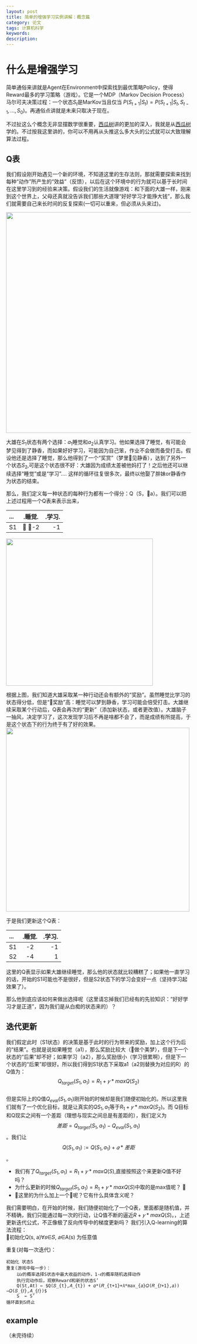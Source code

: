 ```yaml
---
layout: post
title: 简单的增强学习实例讲解：概念篇
category: 论文
tags: 计算机科学
keywords: 
description: 
---
```



# 什么是增强学习      
简单通俗来讲就是Agent在Environment中探索找到最优策略Policy，使得Reward最多的学习策略（游戏）。它是一个MDP（Markov Decision Process）马尔可夫决策过程：一个状态$S_{t}$是MarKov当且仅当
$P(S_{t+1}|S_{t})=P(S_{t+1}|S_{t},S_{t-1},...,S_{0})$。再通俗点讲就是未来只取决于现在。         

不过扯这么个概念无非显摆数学很重要，[西瓜树](https://book.douban.com/subject/26708119/)讲的更加的深入，我就是从[西瓜树](https://book.douban.com/subject/26708119/)学的。不过按我这里讲的，你可以不用再从头推这么多大头的公式就可以大致理解算法过程。      
## Q表
我们假设刚开始遇见一个新的环境，不知道这里的生存法则，那就需要探索来找到每种“动作”所产生的“效益”（反馈），以后在这个环境中的行为就可以基于长时间在这里学习到的经验来决策。假设我们的生活就像游戏：和下面的大雄一样，刚来到这个世界上，父母还真就没告诉我们那些大道理“好好学习才能挣大钱”，那么我们就需要自己来长时间的反复探索(一切可以重来，但必须从头来过)。     

<img src="https://raw.githubusercontent.com/anxingle/anxingle.github.io/master/public/img/ML/RL_1.png" width="600">             

大雄在$S_{1}$状态有两个选择：$a_{1}$睡觉和$a_{2}$认真学习。他如果选择了睡觉，有可能会梦见得到了静香，而如果好好学习，可能因为自己笨，作业不会做而备受打击。假设他还是选择了睡觉，那么他得到了一个“奖赏”（梦里见静香），达到了另外一个状态$S_{2}$,可是这个状态很不好：大雄因为成绩太差被他妈打了！之后他还可以继续选择“睡觉”或是“学习”.... 这样的循环往复很多次，最终以他娶了胖妹or静香作为状态的结束。                     

那么，我们定义每一种状态的每种行为都有一个得分：Q（S，a）。我们可以把上述过程用一个Q表来表示出来，         

|...|.睡觉.|.学习.|
| :--- | :----: | ----: |
| S1 | -2 | -1 |
          

<img src="https://raw.githubusercontent.com/anxingle/anxingle.github.io/master/public/img/ML/RL_2.png" width="400">               

根据上图，我们知道大雄采取某一种行动还会有额外的“奖励”。虽然睡觉比学习的状态得分低，但是“奖励”高：睡觉可以梦到静香，学习可能会倍受打击。大雄继续采取某个行动后，Q表会再次的“更新”（添加新状态，或者更改值）。大雄脑子一抽风，决定学习了，这次发现学习后不再是啥都不会了，而是成绩有所提高，于是这个状态下的行为终于有了好的效果。           
<img src="https://raw.githubusercontent.com/anxingle/anxingle.github.io/master/public/img/ML/RL_3.png" width="500">         


于是我们更新这个Q表：                       


|...|.睡觉.|.学习.|
| :--- | :----: | ----: |
| S1 | -2 | -1 |
| S2 | -4 | 1 |

这里的Q表显示如果大雄继续睡觉，那么他的状态就比较糟糕了；如果他一直学习的话，开始的S1可能也不是很好，但是S2状态下的学习会变好一点（坚持学习起效果了）。      

那么他到底应该如何来做出选择呢（这里请忘掉我们已经有的先验知识：“好好学习才是正道”，因为我们是从白痴的状态来的）？             

## 迭代更新

我们假定此时（S1状态）的决策是基于此时的行为带来的奖励，加上这个行为后的“结果”。也就是说如果睡觉（a1），那么奖励比较大（做个美梦），但是下一个状态的“后果”却不好；如果学习（a2），那么奖励很小（学习很累啊），但是下一个状态的“后果”却很好。所以我们得到S1状态下采取a1（a2则替换为对应的R）的Q值为：$$Q_{target}(S_{1},a_{1})=R_{1} + 𝛾*maxQ(S_{2})$$   
但是实际上的Q值$Q_{eval}(S_{1},a_{1})$刚开始的时候却是我们随便初始化的。所以这里我们就有了一个优化目标，就是让真实的$Q{S_{1},a_{1}}$等于$R_{1} + 𝛾*maxQ(S_{2})$。而
Q目标和Q现实之间有一个差距（理想与现实之间总是有差距的），我们定义为$$差距=Q_{target}(S_{1},a_{1})-Q_{eval}(S_{1},a_{1})$$。我们让$$Q(S_{1},a_{1}) := Q(S_{1},a_{1}) + 𝛼*差距$$。    
   
+ 我们有了$Q_{target}(S_{1},a_{1})=R_{1} + 𝛾*maxQ(S)$,直接按照这个来更新Q值不好吗？          
+ 为什么更新的时候$Q_{target}(S_{1},a_{1})=R_{1} + 𝛾*maxQ(S)$中取的是max值呢？      
+ 这里的为什么加上一个𝛼呢？它有什么具体含义呢？     

我们需要明白，在开始的时候，我们随便初始化了一个Q表，里面都是随机值，并不精确，我们只能通过每一次的行动，让Q值不断的逼近$R + 𝛾*maxQ(S)$。，上述更新迭代公式，不正像极了反向传导中的梯度更新吗？
我们引入Q-learning的算法流程：     

初始化Q(s, a)∀𝑠∈𝑆, 𝑎∈A(s) 为任意值       

重复(对每一次迭代)：       

	初始化 状态S      
	重复(游戏中每一步)：
		以𝜖的概率选择S状态中最大收益的动作，1-𝜖的概率随机选择动作
		执行完动作后，观察Reward和新的状态S’
		Q(St,At) ← $Q(𝑆_{t},𝐴_{t}) + 𝛼*(𝑅_{t+1}+𝜆*max_{𝑎}𝑄(𝑅_{𝑡+1},𝑎))−𝑄(𝑆_{𝑡},𝐴_{𝑡})$
		S  ← S’
    循环直到S终止       

## example

（未完待续）


